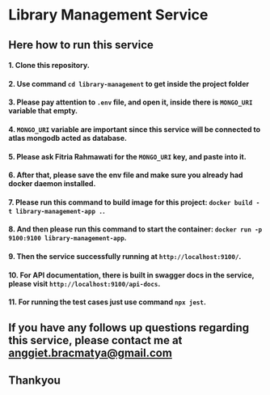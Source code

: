 # Library Management Service

## Here how to run this service
#### 1. Clone this repository.
#### 2. Use command `cd library-management` to get inside the project folder
#### 3. Please pay attention to `.env` file, and open it, inside there is `MONGO_URI` variable that empty.
#### 4. `MONGO_URI` variable are important since this service will be connected to atlas mongodb acted as database.
#### 5. Please ask **Fitria Rahmawati** for the `MONGO_URI` key, and paste into it.
#### 6. After that, please save the env file and make sure you already had docker daemon installed.
#### 7. Please run this command to build image for this project: `docker build -t library-management-app .`.
#### 8. And then please run this command to start the container: `docker run -p 9100:9100 library-management-app`.
#### 9. Then the service successfully running at `http://localhost:9100/`.
#### 10. For API documentation, there is built in swagger docs in the service, please visit `http://localhost:9100/api-docs`.
#### 11. For running the test cases just use command `npx jest`.

## If you have any follows up questions regarding this service, please contact me at anggiet.bracmatya@gmail.com

## Thankyou